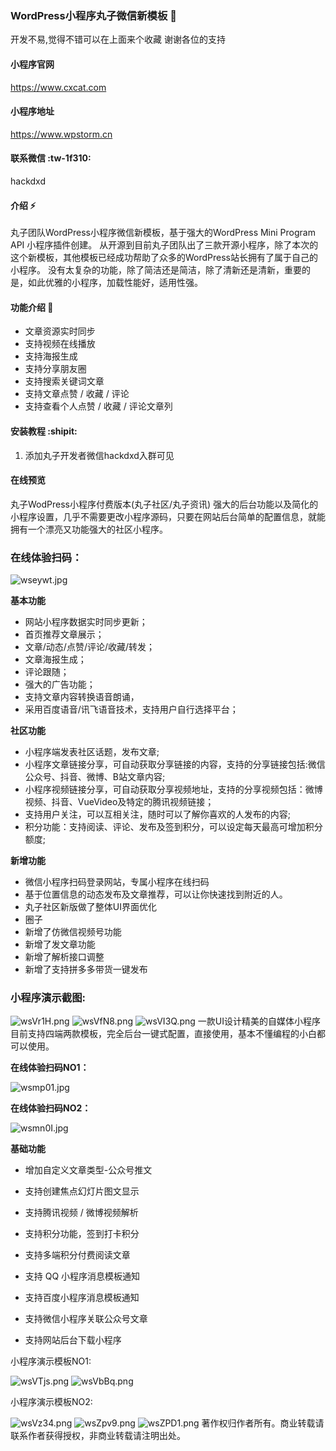 ### WordPress小程序丸子微信新模板 :star2:

开发不易,觉得不错可以在上面来个收藏 谢谢各位的支持

#### 小程序官网

https://www.cxcat.com

#### 小程序地址

https://www.wpstorm.cn

#### 联系微信 :tw-1f310:

hackdxd

#### 介绍 :zap:

丸子团队WordPress小程序微信新模板，基于强大的WordPress Mini Program API 小程序插件创建。
从开源到目前丸子团队出了三款开源小程序，除了本次的这个新模板，其他模板已经成功帮助了众多的WordPress站长拥有了属于自己的小程序。
没有太复杂的功能，除了简洁还是简洁，除了清新还是清新，重要的是，如此优雅的小程序，加载性能好，适用性强。

#### 功能介绍 :radio_button:

* 文章资源实时同步
* 支持视频在线播放
* 支持海报生成
* 支持分享朋友圈
* 支持搜索关键词文章
* 支持文章点赞 / 收藏 / 评论
* 支持查看个人点赞 / 收藏 / 评论文章列

#### 安装教程 :shipit:

1. 添加丸子开发者微信hackdxd入群可见

#### 在线预览

丸子WodPress小程序付费版本(丸子社区/丸子资讯)
强大的后台功能以及简化的小程序设置，几乎不需要更改小程序源码，只要在网站后台简单的配置信息，就能拥有一个漂亮又功能强大的社区小程序。

### 在线体验扫码：

![wseywt.jpg](https://s1.ax1x.com/2020/09/14/wseywt.jpg)

**基本功能**

* 网站小程序数据实时同步更新；
* 首页推荐文章展示；
* 文章/动态/点赞/评论/收藏/转发；
* 文章海报生成；
* 评论跟随；
* 强大的广告功能；
* 支持文章内容转换语音朗诵，
* 采用百度语音/讯飞语音技术，支持用户自行选择平台；

**社区功能**

* 小程序端发表社区话题，发布文章;
* 小程序文章链接分享，可自动获取分享链接的内容，支持的分享链接包括:微信公众号、抖音、微博、B站文章内容;
* 小程序视频链接分享，可自动获取分享视频地址，支持的分享视频包括：微博视频、抖音、VueVideo及特定的腾讯视频链接；
* 支持用户关注，可以互相关注，随时可以了解你喜欢的人发布的内容;
* 积分功能：支持阅读、评论、发布及签到积分，可以设定每天最高可增加积分额度;

**新增功能**

* 微信小程序扫码登录网站，专属小程序在线扫码
* 基于位置信息的动态发布及文章推荐，可以让你快速找到附近的人。
* 丸子社区新版做了整体UI界面优化
* 圈子
* 新增了仿微信视频号功能
* 新增了发文章功能
* 新增了解析接口调整
* 新增了支持拼多多带货一键发布

### 小程序演示截图:

![wsVr1H.png](https://s1.ax1x.com/2020/09/14/wsVr1H.png)
![wsVfN8.png](https://s1.ax1x.com/2020/09/14/wsVfN8.png)
![wsVI3Q.png](https://s1.ax1x.com/2020/09/14/wsVI3Q.png)
一款UI设计精美的自媒体小程序目前支持四端两款模板，完全后台一键式配置，直接使用，基本不懂编程的小白都可以使用。

**在线体验扫码NO1：**

![wsmp01.jpg](https://s1.ax1x.com/2020/09/14/wsmp01.jpg)

**在线体验扫码NO2：**

![wsmn0I.jpg](https://s1.ax1x.com/2020/09/14/wsmn0I.jpg)

**基础功能**

* 增加自定义文章类型-公众号推文

* 支持创建焦点幻灯片图文显示

* 支持腾讯视频 / 微博视频解析

* 支持积分功能，签到打卡积分

* 支持多端积分付费阅读文章

* 支持 QQ 小程序消息模板通知

* 支持百度小程序消息模板通知

* 支持微信小程序关联公众号文章

* 支持网站后台下载小程序

小程序演示模板NO1:

![wsVTjs.png](https://s1.ax1x.com/2020/09/14/wsVTjs.png)
![wsVbBq.png](https://s1.ax1x.com/2020/09/14/wsVbBq.png)

小程序演示模板NO2:

![wsVz34.png](https://s1.ax1x.com/2020/09/14/wsVz34.png)
![wsZpv9.png](https://s1.ax1x.com/2020/09/14/wsZpv9.png)
![wsZPD1.png](https://s1.ax1x.com/2020/09/14/wsZPD1.png)
著作权归作者所有。商业转载请联系作者获得授权，非商业转载请注明出处。
